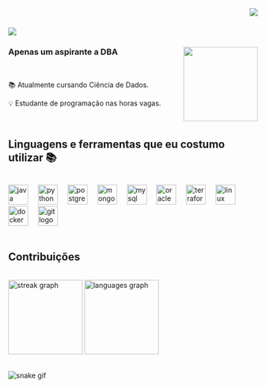 <img align="right" src="https://visitor-badge.laobi.icu/badge?page_id=RafinhaAssis.RafinhaAssis"/>

<h1 align="">
  <img src="https://readme-typing-svg.herokuapp.com/?size=30&width=500&height=60&duration=4000&lines=Olá+a+todos;Eu+Sou+Rafael+Assis;&color=FFF"/>
</h1>

###

<img align="right" height="150" src=""  />

###

  
<div align="left">
 
  <h3 align="">Apenas um aspirante a DBA</h3>
   
<br/>

  📚 Atualmente cursando Ciência de Dados.

  💡 Estudante de programação nas horas vagas.
</div>





<br/>
<h2>Linguagens e ferramentas que eu costumo utilizar 📚</h2>
<br/>
<div align="left">
  <img src="https://cdn.jsdelivr.net/gh/devicons/devicon/icons/java/java-original.svg" height="40" alt="java logo"  />
  <img width="12" />
  <img src="https://cdn.jsdelivr.net/gh/devicons/devicon/icons/python/python-original.svg" height="40" alt="python logo"  />
  <img width="12" />
  <img src="https://cdn.jsdelivr.net/gh/devicons/devicon/icons/postgresql/postgresql-original.svg" height="40" alt="postgresql logo"  />
  <img width="12" />
  <img src="https://cdn.jsdelivr.net/gh/devicons/devicon/icons/mongodb/mongodb-original.svg" height="40" alt="mongodb logo"  />
  <img width="12" />
  <img src="https://cdn.jsdelivr.net/gh/devicons/devicon/icons/mysql/mysql-original.svg" height="40" alt="mysql logo"  />
  <img width="12" />
  <img src="https://cdn.jsdelivr.net/gh/devicons/devicon/icons/oracle/oracle-original.svg" height="40" alt="oracle logo"  />
  <img width="12" />
  <img src="https://cdn.jsdelivr.net/gh/devicons/devicon/icons/terraform/terraform-original.svg" height="40" alt="terraform logo"  />
  <img width="12" />
  <img src="https://cdn.jsdelivr.net/gh/devicons/devicon/icons/linux/linux-original.svg" height="40" alt="linux logo"  />
  <img width="12" />
  <img src="https://cdn.jsdelivr.net/gh/devicons/devicon/icons/docker/docker-original.svg" height="40" alt="docker logo"  />
  <img width="12" />
  <img src="https://cdn.jsdelivr.net/gh/devicons/devicon/icons/git/git-original.svg" height="40" alt="git logo"  />
</div>
<br/>


<!--Olá! Eu sou o Rafael de Assis, estudante de programação.

- 🌱 Estudando PHP, Java e Python-->
<h2>Contribuições</h2>
<br/>
<div align="left">
  <img src="https://streak-stats.demolab.com?user=RafinhaAssis&locale=en&mode=daily&theme=dark&hide_border=false&border_radius=5&order=3" height="150" alt="streak graph"  />
  <img src="https://github-readme-stats.vercel.app/api/top-langs?username=RafinhaAssis&locale=en&hide_title=false&layout=compact&card_width=420&langs_count=5&theme=dark&hide_border=false&order=2" height="150" alt="languages graph"  />
</div>
  <br>








![snake gif](https://github.com/RafinhaAssis/RafinhaAssis/blob/output/github-contribution-grid-snake.svg)
